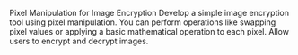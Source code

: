 Pixel Manipulation for Image Encryption Develop a simple image encryption tool using pixel manipulation. You can perform operations like swapping pixel values or applying a basic mathematical operation to each pixel. Allow users to encrypt and decrypt images.
